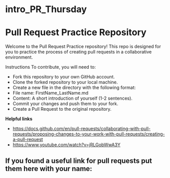 # intro_PR_Thursday
# Pull Request Practice Repository

Welcome to the Pull Request Practice repository! This repo is designed for you to practice the process of creating pull requests in a collaborative environment.

Instructions
To contribute, you will need to:

- Fork this repository to your own GitHub account.
- Clone the forked repository to your local machine.
- Create a new file in the directory with the following format:
- File name: FirstName_LastName.md
- Content: A short introduction of yourself (1-2 sentences).
- Commit your changes and push them to your fork.
- Create a Pull Request to the original repository.

**Helpful links**
- https://docs.github.com/en/pull-requests/collaborating-with-pull-requests/proposing-changes-to-your-work-with-pull-requests/creating-a-pull-request
- https://www.youtube.com/watch?v=jRLGobWwA3Y

If you found a useful link for pull requests put them here with your name:
- 
